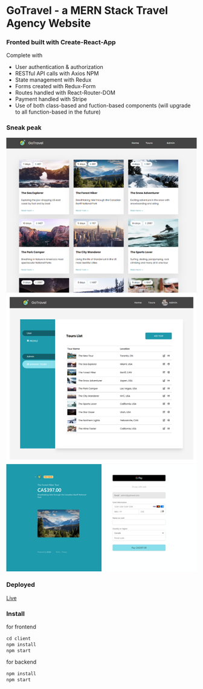 # GoTravel - a MERN Stack Travel Agency Website

### Fronted built with Create-React-App

Complete with
  * User authentication & authorization
  * RESTful API calls with Axios NPM
  * State management with Redux
  * Forms created with Redux-Form
  * Routes handled with React-Router-DOM
  * Payment handled with Stripe
  * Use of both class-based and fuction-based components (will upgrade to all function-based in the future)

### Sneak peak
![Tours](./public/screenshots/tours.png)
![Admin Page](./public/screenshots/createtour.png)
![Stripe](./public/screenshots/stripe.png)

### Deployed 
[Live](https://go-travel-agency.herokuapp.com/)

### Install 

for frontend
```
cd client
npm install 
npm start
```

for backend
```
npm install 
npm start
```
